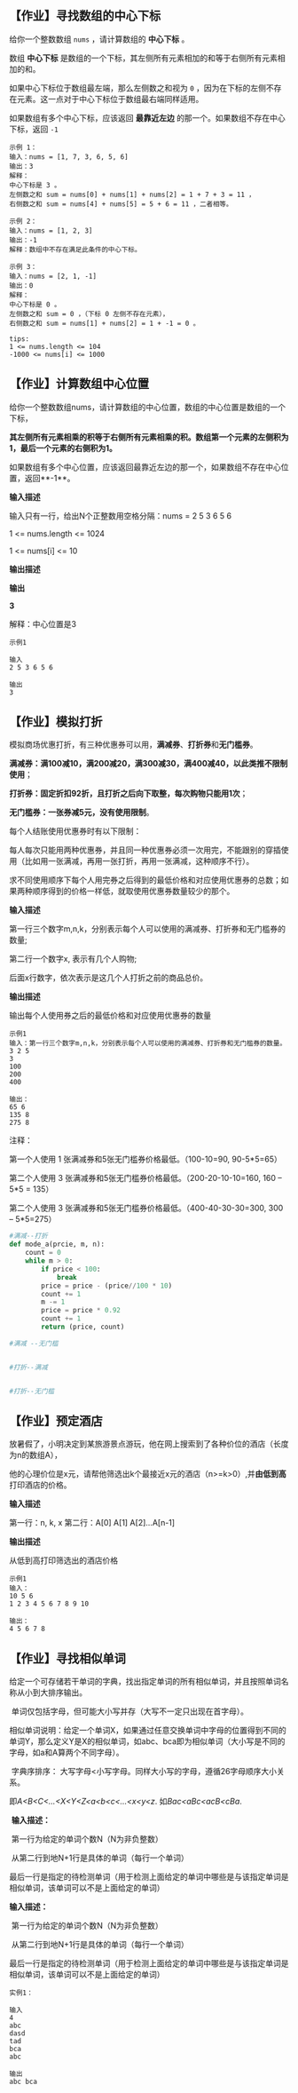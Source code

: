 ## 【作业】寻找数组的中心下标

给你一个整数数组 `nums` ，请计算数组的 **中心下标** 。

数组 **中心下标** 是数组的一个下标，其左侧所有元素相加的和等于右侧所有元素相加的和。

如果中心下标位于数组最左端，那么左侧数之和视为 `0` ，因为在下标的左侧不存在元素。这一点对于中心下标位于数组最右端同样适用。

如果数组有多个中心下标，应该返回 **最靠近左边** 的那一个。如果数组不存在中心下标，返回 `-1` 

```
示例 1：
输入：nums = [1, 7, 3, 6, 5, 6]
输出：3
解释：
中心下标是 3 。
左侧数之和 sum = nums[0] + nums[1] + nums[2] = 1 + 7 + 3 = 11 ，
右侧数之和 sum = nums[4] + nums[5] = 5 + 6 = 11 ，二者相等。

示例 2：
输入：nums = [1, 2, 3]
输出：-1
解释：数组中不存在满足此条件的中心下标。

示例 3：
输入：nums = [2, 1, -1]
输出：0
解释：
中心下标是 0 。
左侧数之和 sum = 0 ，（下标 0 左侧不存在元素），
右侧数之和 sum = nums[1] + nums[2] = 1 + -1 = 0 。

tips:
1 <= nums.length <= 104
-1000 <= nums[i] <= 1000

```



## 【作业】计算数组中心位置 

给你一个整数数组nums，请计算数组的中心位置，数组的中心位置是数组的一个下标，

**其左侧所有元素相乘的积等于右侧所有元素相乘的积。数组第一个元素的左侧积为1，最后一个元素的右侧积为1。**

如果数组有多个中心位置，应该返回最靠近左边的那一个，如果数组不存在中心位置，返回**-1**。



**输入描述**

输入只有一行，给出N个正整数用空格分隔：nums = 2 5 3 6 5 6

1 <= nums.length <= 1024

1 <= nums[i] <= 10

**输出描述**

**输出**

**3**

解释：中心位置是3

```
示例1

输入
2 5 3 6 5 6

输出
3
```



## 【作业】模拟打折

模拟商场优惠打折，有三种优惠券可以用，**满减券**、**打折券**和**无门槛券**。

**满减券：满100减10，满200减20，满300减30，满400减40，以此类推不限制使用**；

**打折券：固定折扣92折，且打折之后向下取整，每次购物只能用1次**；

**无门槛券：一张券减5元，没有使用限制**。

每个人结账使用优惠券时有以下限制：

每人每次只能用两种优惠券，并且同一种优惠券必须一次用完，不能跟别的穿插使用（比如用一张满减，再用一张打折，再用一张满减，这种顺序不行）。

求不同使用顺序下每个人用完券之后得到的最低价格和对应使用优惠券的总数；如果两种顺序得到的价格一样低，就取使用优惠券数量较少的那个。

**输入描述**

第一行三个数字m,n,k，分别表示每个人可以使用的满减券、打折券和无门槛券的数量;

第二行一个数字x, 表示有几个人购物;

后面x行数字，依次表示是这几个人打折之前的商品总价。

**输出描述**

输出每个人使用券之后的最低价格和对应使用优惠券的数量

```
示例1 
输入：第一行三个数字m,n,k，分别表示每个人可以使用的满减券、打折券和无门槛券的数量。
3 2 5
3
100
200
400

输出：
65 6
135 8
275 8
```

注释：

第一个人使用 1 张满减券和5张无门槛券价格最低。（100-10=90, 90-5*5=65）

第二个人使用 3 张满减券和5张无门槛券价格最低。（200-20-10-10=160, 160 – 5*5 = 135）

第二个人使用 3 张满减券和5张无门槛券价格最低。（400-40-30-30=300, 300 – 5*5=275）

```Python
#满减--打折
def mode_a(prcie, m, n):
	count = 0
    while m > 0:
        if price < 100:
            break
        price = price - (price//100 * 10)
        count += 1
        m -= 1
        price = price * 0.92
        count += 1
        return (price, count)
        
#满减 --无门槛  


#打折--满减


#打折--无门槛
```





## 【作业】预定酒店

放暑假了，小明决定到某旅游景点游玩，他在网上搜索到了各种价位的酒店（长度为n的数组A），

他的心理价位是x元，请帮他筛选出k个最接近x元的酒店（n>=k>0）,并**由低到高**打印酒店的价格。

**输入描述**

第一行：n, k, x
第二行：A[0] A[1] A[2]…A[n-1]

**输出描述**

从低到高打印筛选出的酒店价格

```
示例1
输入：
10 5 6
1 2 3 4 5 6 7 8 9 10

输出：
4 5 6 7 8
```





## 【作业】**寻找相似单词**

​	给定一个可存储若干单词的字典，找出指定单词的所有相似单词，并且按照单词名称从小到大排序输出。

​	单词仅包括字母，但可能大小写并存（大写不一定只出现在首字母）。

​	相似单词说明：给定一个单词X，如果通过任意交换单词中字母的位置得到不同的单词Y，那么定义Y是X的相似单词，如abc、bca即为相似单词（大小写是不同的字母，如a和A算两个不同字母）。

​	字典序排序： 大写字母<小写字母。同样大小写的字母，遵循26字母顺序大小关系。

​	即*A<B<C<…<X<Y<Z<a<b<c<…<x<y<z*. 如*Bac<aBc<acB<cBa*.

​	**输入描述：**

​	第一行为给定的单词个数N（N为非负整数）

​	从第二行到地N+1行是具体的单词（每行一个单词）

​	最后一行是指定的待检测单词（用于检测上面给定的单词中哪些是与该指定单词是相似单词，该单词可以不是上面给定的单词）

**输入描述：**

​	第一行为给定的单词个数N（N为非负整数）

​	从第二行到地N+1行是具体的单词（每行一个单词）

​	最后一行是指定的待检测单词（用于检测上面给定的单词中哪些是与该指定单词是相似单词，该单词可以不是上面给定的单词）

```
实例1：

输入
4
abc
dasd
tad
bca
abc

输出
abc bca
```

